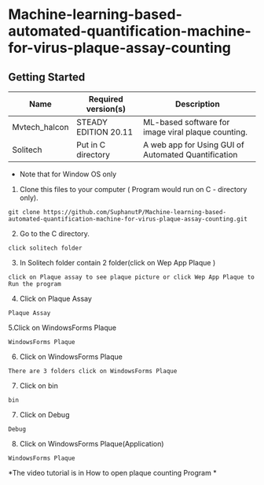 # Machine-learning-based-automated-quantification-machine-for-virus-plaque-assay-counting

## Getting Started
| Name | Required version(s) | Description |
|------|---------------------| ------------|
| Mvtech_halcon| STEADY EDITION 20.11 | ML-based software for image viral plaque counting.|
| Solitech | Put in C directory | A web app for Using GUI of Automated Quantification|

* Note that for  Window OS only

1. Clone this files to your computer ( Program would run on C - directory only).
``` 
git clone https://github.com/SuphanutP/Machine-learning-based-automated-quantification-machine-for-virus-plaque-assay-counting.git
```
2. Go to the C directory.
```
click solitech folder
```
3. In Solitech folder contain 2 folder(click on Wep App Plaque )
```
click on Plaque assay to see plaque picture or click Wep App Plaque to Run the program
```
4. Click on Plaque Assay
```
Plaque Assay
```
5.Click on WindowsForms Plaque
```
WindowsForms Plaque
```
6. Click on WindowsForms Plaque
```
There are 3 folders click on WindowsForms Plaque
```
7. Click on bin
```
bin
```
7. Click on Debug
```
Debug
```
8. Click on WindowsForms Plaque(Application)
```
WindowsForms Plaque
```
*The video tutorial is in How to open plaque counting Program *

